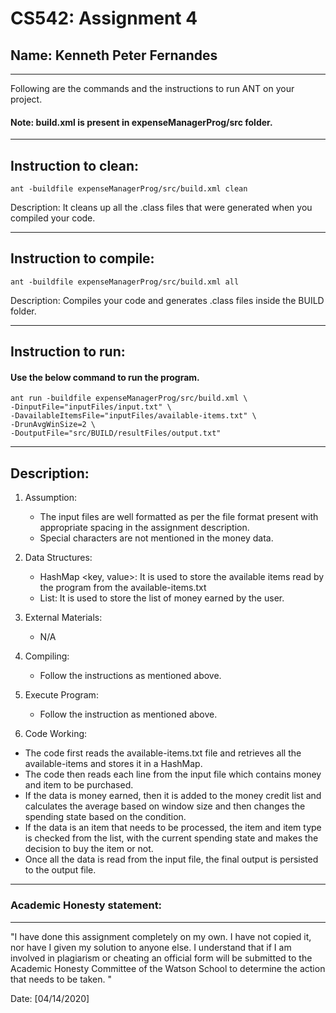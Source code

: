 # CS542: Assignment 4

## Name: Kenneth Peter Fernandes

---

Following are the commands and the instructions to run ANT on your project.

#### Note: build.xml is present in expenseManagerProg/src folder.

---

## Instruction to clean:

```commandline
ant -buildfile expenseManagerProg/src/build.xml clean
```

Description: It cleans up all the .class files that were generated when you
compiled your code.

---

## Instruction to compile:

```commandline
ant -buildfile expenseManagerProg/src/build.xml all
```

Description: Compiles your code and generates .class files inside the BUILD folder.

---

## Instruction to run:

#### Use the below command to run the program.

```commandline
ant run -buildfile expenseManagerProg/src/build.xml \
-DinputFile="inputFiles/input.txt" \
-DavailableItemsFile="inputFiles/available-items.txt" \
-DrunAvgWinSize=2 \
-DoutputFile="src/BUILD/resultFiles/output.txt"
```

---

## Description:

1. Assumption:
    - The input files are well formatted as per the file format present with appropriate spacing in the assignment description.
    - Special characters are not mentioned in the money data.

2. Data Structures:
    - HashMap <key, value>: It is used to store the available items read by the program from the available-items.txt
    - List<Integer>: It is used to store the list of money earned by the user.

3. External Materials:
    - N/A

4. Compiling:
    - Follow the instructions as mentioned above.

5. Execute Program:
    - Follow the instruction as mentioned above.

6. Code Working:
  - The code first reads the available-items.txt file and retrieves all the available-items and stores it in a HashMap.
  - The code then reads each line from the input file which contains money and item to be purchased.
  - If the data is money earned, then it is added to the money credit list and calculates the average based on window size and then changes the spending state based on the condition.
  - If the data is an item that needs to be processed, the item and item type is checked from the list, with the current spending state and makes the decision to buy the item or not.
  - Once all the data is read from the input file, the final output is persisted to the output file.

---

### Academic Honesty statement:

---

"I have done this assignment completely on my own. I have not copied
it, nor have I given my solution to anyone else. I understand that if
I am involved in plagiarism or cheating an official form will be
submitted to the Academic Honesty Committee of the Watson School to
determine the action that needs to be taken. "

Date: [04/14/2020]
